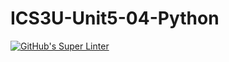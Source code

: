 # ICS3U-Unit5-04-Python

[![GitHub's Super Linter](https://github.com/noah-mccaskill/ICS3U-Unit5-04-Python/workflows/GitHub's%20Super%20Linter/badge.svg)](https://github.com/noah-mccaskill/ICS3U-Unit5-04-Python/actions)
